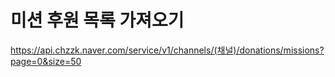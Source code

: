 # 미션 후원 목록 가져오기
https://api.chzzk.naver.com/service/v1/channels/(채널)/donations/missions?page=0&size=50

